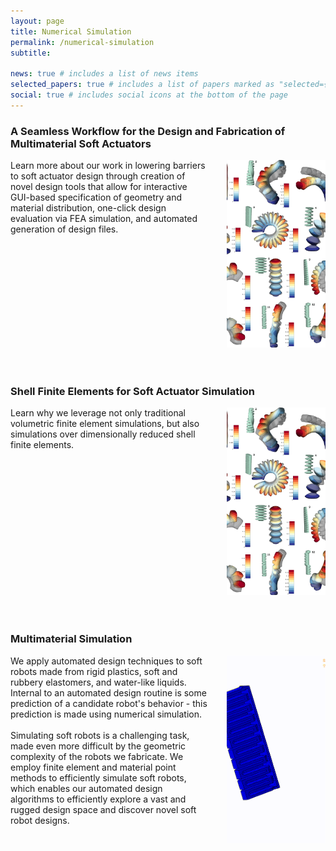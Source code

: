 ```yaml
---
layout: page
title: Numerical Simulation
permalink: /numerical-simulation
subtitle: 

news: true # includes a list of news items
selected_papers: true # includes a list of papers marked as "selected={true}"
social: true # includes social icons at the bottom of the page
---
```


### A Seamless Workflow for the Design and Fabrication of Multimaterial Soft Actuators

<div style="display: flex;">
    <div style="flex: 2;padding-right: 30px;">
        Learn more about our work in lowering barriers to soft actuator design through creation of novel design tools that allow for interactive GUI-based specification of geometry and material distribution, one-click design evaluation via FEA simulation, and automated generation of design files.
    </div>
    <div style="flex: 1; margin-left: auto;">
        <img src="/assets/img/numerical-simulation/ns1.png" alt="Image Description" style="width: 300px; height: 300px; object-fit: cover;">
    </div>
</div>
<br/><br/>


### Shell Finite Elements for Soft Actuator Simulation

<div style="display: flex;">
    <div style="flex: 2;padding-right: 30px;">
        Learn why we leverage not only traditional volumetric finite element simulations, but also simulations over dimensionally reduced shell finite elements.
    </div>
    <div style="flex: 1; margin-left: auto;">
        <img src="/assets/img/numerical-simulation/ns2.png" alt="Image Description" style="width: 300px; height: 300px; object-fit: cover;">
    </div>
</div>
<br/><br/>

### Multimaterial Simulation
<div style="display: flex;">
    <div style="flex: 2;padding-right: 30px;">
        We apply automated design techniques to soft robots made from rigid plastics, soft and rubbery elastomers, and water-like liquids. Internal to an automated design routine is some prediction of a candidate robot's behavior - this prediction is made using numerical simulation.
        <br/><br/>
        Simulating soft robots is a challenging task, made even more difficult by the geometric complexity of the robots we fabricate. We employ finite element and material point methods to efficiently simulate soft robots, which enables our automated design algorithms to efficiently explore a vast and rugged design space and discover novel soft robot designs.
    </div>
    <div style="flex: 1; margin-left: auto;">
        <img src="/assets/img/numerical-simulation/ns3.gif" alt="Image Description" style="width: 300px; height: 300px; object-fit: cover;">
    </div>
</div>
<br/><br/>

